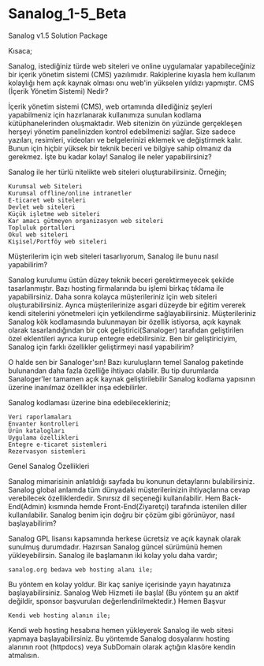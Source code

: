 # Sanalog_1-5_Beta
Sanalog v1.5 Solution Package


Kısaca;

Sanalog, istediğiniz türde web siteleri ve online uygulamalar yapabileceğiniz bir içerik yönetim sistemi (CMS) yazılımıdır. Rakiplerine kıyasla hem kullanım kolaylığı hem açık kaynak olması onu web'in yükselen yıldızı yapmıştır.
CMS (İçerik Yönetim Sistemi) Nedir?

İçerik yönetim sistemi (CMS), web ortamında dilediğiniz şeyleri yapabilmeniz için hazırlanarak kullanımıza sunulan kodlama kütüphanelerinden oluşmaktadır. Web sitenizin ön yüzünde gerçekleşen herşeyi yönetim panelinizden kontrol edebilmenizi sağlar. Size sadece yazıları, resimleri, videoları ve belgelerinizi eklemek ve değiştirmek kalır. Bunun için hiçbir yüksek bir teknik beceri ve bilgiye sahip olmanız da gerekmez. İşte bu kadar kolay!
Sanalog ile neler yapabilirsiniz?

Sanalog ile her türlü nitelikte web siteleri oluşturabilirsiniz. Örneğin;

    Kurumsal web Siteleri
    Kurumsal offline/online intranetler
    E-ticaret web siteleri
    Devlet web siteleri
    Küçük işletme web siteleri
    Kar amacı gütmeyen organizasyon web siteleri
    Topluluk portalleri
    Okul web siteleri
    Kişisel/Portföy web siteleri

Müşterilerim için web siteleri tasarlıyorum, Sanalog ile bunu nasıl yapabilirim?

Sanalog kurulumu üstün düzey teknik beceri gerektirmeyecek şekilde tasarlanmıştır. Bazı hosting firmalarında bu işlemi birkaç tıklama ile yapabilirsiniz. Daha sonra kolayca müşterileriniz için web siteleri oluşturabilirsiniz. Ayrıca müşterilerinize asgari düzeyde bir eğitim vererek kendi sitelerini yönetmeleri için yetkilendirme sağlayabilirsiniz. Müşterileriniz Sanalog kök kodlamasında bulunmayan bir özellik istiyorsa, açık kaynak olarak tasarlandığından bir çok geliştirici(Sanaloger) tarafıdan geliştirilen özel eklentileri ayrıca kurup entegre edebilirsiniz.
Ben bir geliştiriciyim, Sanalog için farklı özellikler geliştirmeyi nasıl yapabilirim?

O halde sen bir Sanaloger'sın! Bazı kuruluşların temel Sanalog paketinde bulunandan daha fazla özelliğe ihtiyacı olabilir. Bu tip durumlarda Sanaloger'ler tamamen açık kaynak geliştirilebilir Sanalog kodlama yapısının üzerine inanılmaz özellikler inşa edebilirler.

Sanalog kodlaması üzerine bina edebilecekleriniz;

    Veri raporlamaları
    Envanter kontrolleri
    Ürün katalogları
    Uygulama özellikleri
    Entegre e-ticaret sistemleri
    Rezervasyon sistemleri

Genel Sanalog Özellikleri

Sanalog mimarisinin anlatıldığı sayfada bu konunun detaylarını bulabilirsiniz.
Sanalog global anlamda tüm dünyadaki müşterilerinizin ihtiyaçlarına cevap verebilecek özelliklerdedir. Sınırsız dil seçeneği kullanılabilir. Hem Back-End(Admin) kısmında hemde Front-End(Ziyaretçi) tarafında istenilen diller kullanılabilir.
Sanalog benim için doğru bir çözüm gibi görünüyor, nasıl başlayabilirim?

Sanalog GPL lisansı kapsamında herkese ücretsiz ve açık kaynak olarak sunulmuş durumdadır. Hazırsan Sanalog güncel sürümünü hemen yükleyebilirsin.
Sanalog ile başlamanın iki kolay yolu daha vardır;

    sanalog.org bedava web hosting alanı ile;

Bu yöntem en kolay yoldur. Bir kaç saniye içerisinde yayın hayatınıza başlayabilirsiniz. Sanalog Web Hizmeti ile başla!
(Bu yöntem şu an aktif değildir, sponsor başvuruları değerlendirilmektedir.) Hemen Başvur

    Kendi web hosting alanın ile;

Kendi web hosting hesabına hemen yükleyerek Sanalog ile web sitesi yapmaya başlayabilirsiniz. Bu yöntemde Sanalog dosyalarını hosting alanının root (httpdocs) veya SubDomain olarak açtığın klasöre kendin atmalısın.

